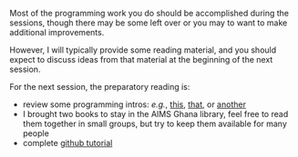 Most of the programming work you do should be accomplished during the sessions,
though there may be some left over or you may to want to make additional
improvements.

However, I will typically provide some reading material, and you should expect
to discuss ideas from that material at the beginning of the next session.

For the next session, the preparatory reading is:

 - review some programming intros: *e.g.*, [this](http://codingintro.com/),
 [that](https://www.khanacademy.org/computing/cs/programming/intro-to-programming/v/programming-intro),
 or [another](http://en.wikiversity.org/wiki/Introduction_to_Programming)
 - I brought two books to stay in the AIMS Ghana library, feel free to read them
 together in small groups, but try to keep them available for many people
 - complete [github tutorial](https://try.github.io/levels/1/challenges/1)
